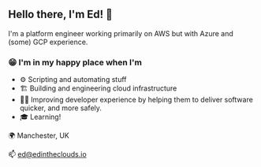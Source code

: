 ## Hello there, I'm Ed! 👋

I'm a platform engineer working primarily on AWS but with Azure and (some) GCP experience. 

### 😁 I'm in my happy place when I'm
- ⚙️ Scripting and automating stuff
- 🏗 Building and engineering cloud infrastructure
- 🧑‍💻 Improving developer experience by helping them to deliver software quicker, and more safely.
- 🎓 Learning!

🌍 Manchester, UK

📫 ed@edintheclouds.io
